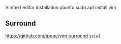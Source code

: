 Vimtext editor
installation ubuntu
sudo apt install vim

## Surround
https://github.com/tpope/vim-surround
```ysiw]```


